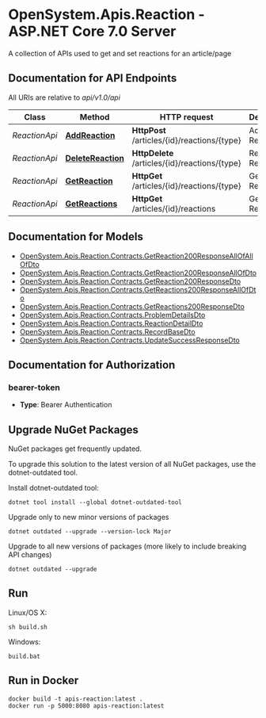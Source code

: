 # OpenSystem.Apis.Reaction - ASP.NET Core 7.0 Server

A collection of APIs used to get and set reactions for an article/page 

<a name="documentation-for-api-endpoints"></a>
## Documentation for API Endpoints

All URIs are relative to *api/v1.0/api*

Class | Method | HTTP request | Description
------------ | ------------- | ------------- | -------------
*ReactionApi* | [**AddReaction**](Documentation/ReactionApi.md#addreaction) | **HttpPost** /articles/{id}/reactions/{type} | Add Reaction
*ReactionApi* | [**DeleteReaction**](Documentation/ReactionApi.md#deletereaction) | **HttpDelete** /articles/{id}/reactions/{type} | Remove Reaction
*ReactionApi* | [**GetReaction**](Documentation/ReactionApi.md#getreaction) | **HttpGet** /articles/{id}/reactions/{type} | Get Reaction
*ReactionApi* | [**GetReactions**](Documentation/ReactionApi.md#getreactions) | **HttpGet** /articles/{id}/reactions | Get Reactions


<a name="documentation-for-models"></a>
## Documentation for Models

 - [OpenSystem.Apis.Reaction.Contracts.GetReaction200ResponseAllOfAllOfDto](Documentation/GetReaction200ResponseAllOfAllOfDto.md)
 - [OpenSystem.Apis.Reaction.Contracts.GetReaction200ResponseAllOfDto](Documentation/GetReaction200ResponseAllOfDto.md)
 - [OpenSystem.Apis.Reaction.Contracts.GetReaction200ResponseDto](Documentation/GetReaction200ResponseDto.md)
 - [OpenSystem.Apis.Reaction.Contracts.GetReactions200ResponseAllOfDto](Documentation/GetReactions200ResponseAllOfDto.md)
 - [OpenSystem.Apis.Reaction.Contracts.GetReactions200ResponseDto](Documentation/GetReactions200ResponseDto.md)
 - [OpenSystem.Apis.Reaction.Contracts.ProblemDetailsDto](Documentation/ProblemDetailsDto.md)
 - [OpenSystem.Apis.Reaction.Contracts.ReactionDetailDto](Documentation/ReactionDetailDto.md)
 - [OpenSystem.Apis.Reaction.Contracts.RecordBaseDto](Documentation/RecordBaseDto.md)
 - [OpenSystem.Apis.Reaction.Contracts.UpdateSuccessResponseDto](Documentation/UpdateSuccessResponseDto.md)


<a name="documentation-for-authorization"></a>
## Documentation for Authorization

<a name="bearer-token"></a>
### bearer-token

- **Type**: Bearer Authentication



## Upgrade NuGet Packages

NuGet packages get frequently updated.

To upgrade this solution to the latest version of all NuGet packages, use the dotnet-outdated tool.


Install dotnet-outdated tool:

```
dotnet tool install --global dotnet-outdated-tool
```

Upgrade only to new minor versions of packages

```
dotnet outdated --upgrade --version-lock Major
```

Upgrade to all new versions of packages (more likely to include breaking API changes)

```
dotnet outdated --upgrade
```


## Run

Linux/OS X:

```
sh build.sh
```

Windows:

```
build.bat
```
## Run in Docker

```
docker build -t apis-reaction:latest .
docker run -p 5000:8080 apis-reaction:latest
```

